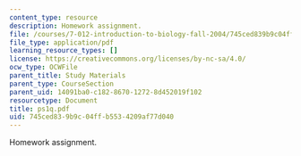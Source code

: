 ```yaml
---
content_type: resource
description: Homework assignment.
file: /courses/7-012-introduction-to-biology-fall-2004/745ced839b9c04ffb5534209af77d040_ps1q.pdf
file_type: application/pdf
learning_resource_types: []
license: https://creativecommons.org/licenses/by-nc-sa/4.0/
ocw_type: OCWFile
parent_title: Study Materials
parent_type: CourseSection
parent_uid: 14091ba0-c182-8670-1272-8d452019f102
resourcetype: Document
title: ps1q.pdf
uid: 745ced83-9b9c-04ff-b553-4209af77d040
---
```

Homework assignment.